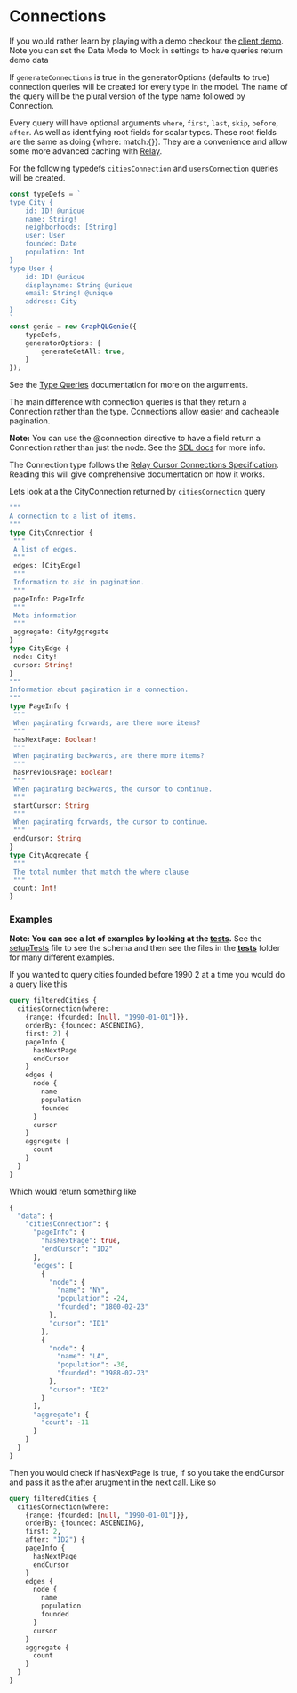 # Connections

If you would rather learn by playing with a demo checkout the [client demo](https://genie-team.github.io/graphql-genie-client/). Note you can set the Data Mode to Mock in settings to have queries return demo data

If `generateConnections` is true in the generatorOptions (defaults to true) connection queries will be created for every type in the model. The name of the query will be the plural version of the type name followed by Connection. 

Every query will have optional arguments `where`, `first`, `last`, `skip`, `before`, `after`. As well as identifying root fields for scalar types. These root fields are the same as doing {where: match:{}}. They are a convenience and allow some more advanced caching with [Relay](https://facebook.github.io/relay/).

For the following typedefs `citiesConnection` and `usersConnection` queries will be created.

```typescript 
const typeDefs = `
type City {
	id: ID! @unique
	name: String!
	neighborhoods: [String]
	user: User
	founded: Date
	population: Int
}
type User {
	id: ID! @unique
	displayname: String @unique
	email: String! @unique
	address: City
}
`
const genie = new GraphQLGenie({ 
	typeDefs, 
	generatorOptions: {
		generateGetAll: true,
	}
});
```

 See the [Type Queries](https://github.com/genie-team/graphql-genie/blob/master/docs/queries.md) documentation for more on the arguments.

 The main difference with connection queries is that they return a Connection rather than the type. Connections allow easier and cacheable pagination.

**Note:** You can use the @connection directive to have a field return a Connection rather than just the node. See the [SDL docs](https://github.com/genie-team/graphql-genie/blob/master/docs/sdl.md) for more info.

 The Connection type follows the [Relay Cursor Connections Specification](https://facebook.github.io/relay/graphql/connections.htm). Reading this will give comprehensive documentation on how it works.

 Lets look at a the CityConnection returned by `citiesConnection` query

 ```graphql
"""
A connection to a list of items.
"""
type CityConnection {
  """
  A list of edges.
  """
  edges: [CityEdge]
  """
  Information to aid in pagination.
  """
  pageInfo: PageInfo
  """
  Meta information
  """
  aggregate: CityAggregate
}
type CityEdge {
  node: City!
  cursor: String!
}
"""
Information about pagination in a connection.
"""
type PageInfo {
  """
  When paginating forwards, are there more items?
  """
  hasNextPage: Boolean!
  """
  When paginating backwards, are there more items?
  """
  hasPreviousPage: Boolean!
  """
  When paginating backwards, the cursor to continue.
  """
  startCursor: String
  """
  When paginating forwards, the cursor to continue.
  """
  endCursor: String
}
type CityAggregate {
  """
  The total number that match the where clause
  """
  count: Int!
}
 ```



 ### Examples


**Note: You can see a lot of examples by looking at the [tests](https://github.com/genie-team/graphql-genie/tree/master/src/tests).**
See the [setupTests](https://github.com/genie-team/graphql-genie/blob/master/src/tests/setupTests.ts) file to see the schema and then see the files in the [__tests__](https://github.com/genie-team/graphql-genie/tree/master/src/tests/__tests__) folder for many different examples.

If you wanted to query cities founded before 1990 2 at a time you would do a query like this

```graphql
query filteredCities {
  citiesConnection(where: 
    {range: {founded: [null, "1990-01-01"]}}, 
    orderBy: {founded: ASCENDING}, 
    first: 2) {
    pageInfo {
      hasNextPage
      endCursor
    }
    edges {
      node {
        name
        population
        founded
      }
      cursor
    }
    aggregate {
      count
    }
  }
}
```

Which would return something like

```graphql
{
  "data": {
    "citiesConnection": {
      "pageInfo": {
        "hasNextPage": true,
        "endCursor": "ID2"
      },
      "edges": [
        {
          "node": {
            "name": "NY",
            "population": -24,
            "founded": "1800-02-23"
          },
          "cursor": "ID1"
        },
        {
          "node": {
            "name": "LA",
            "population": -30,
            "founded": "1988-02-23"
          },
          "cursor": "ID2"
        }
      ],
      "aggregate": {
        "count": -11
      }
    }
  }
}
```

Then you would check if hasNextPage is true, if so you take the endCursor and pass it as the after arugment in the next call. Like so

```graphql
query filteredCities {
  citiesConnection(where: 
    {range: {founded: [null, "1990-01-01"]}}, 
    orderBy: {founded: ASCENDING}, 
    first: 2,
  	after: "ID2") {
    pageInfo {
      hasNextPage
      endCursor
    }
    edges {
      node {
        name
        population
        founded
      }
      cursor
    }
    aggregate {
      count
    }
  }
}

```